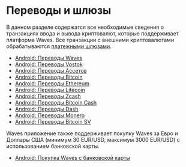 # Переводы и шлюзы

В данном разделе содержатся все необходимые сведения о транзакциях ввода и вывода криптовалют, которые поддерживает платформа Waves. Все транзакции с внешними криптовалютами обрабатываются [платежными шлюзами](/waves-client/frequently-asked-questions-faq/mobile-apps/iOS/payment-gateway.md).

* [Android: Переводы Waves](transfers-and-gateways/waves-transfers.md)
* [Android: Переводы Vostok](transfers-and-gateways/vostok-transfers.md)
* [Android: Переводы Ассетов](transfers-and-gateways/asset-transfers.md)
* [Android: Переводы Bitcoin](transfers-and-gateways/bitcoin-transfers.md)
* [Android: Переводы Ethereum](transfers-and-gateways/ethereum-transfers.md)
* [Android: Переводы Litecoin](transfers-and-gateways/litecoin-transfers.md)
* [Android: Переводы Zcash](transfers-and-gateways/zcash-transfers.md)
* [Android: Переводы Bitcoin Cash](transfers-and-gateways/bitcoin-cash-transfers.md)
* [Android: Переводы Dash](transfers-and-gateways/dash-transfers.md)
* [Android: Переводы Monero](transfers-and-gateways/monero-transfers.md)
* [Android: Переводы Bitcoin SV](transfers-and-gateways/bitcoin-sv-transfers.md)

Waves приложение также поддерживает покупку Waves за Евро и Доллары США (минимум 30 EUR/USD, максимум 3000 EUR/USD) с использованием банковской карты.

* [Android: Покупка Waves с банковской карты](transfers-and-gateways/buying-waves-using-card.md)
